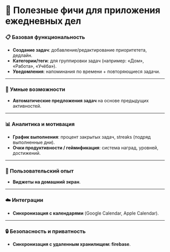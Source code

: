 # 📱 Полезные фичи для приложения ежедневных дел

### 📋 Базовая функциональность
- **Создание задач**: добавление/редактирование приоритетета, дедлайн.
- **Категории/теги**: для группировки задач (например: «Дом», «Работа», «Учёба»).
- **Уведомления**: напоминания по времени + повторяющиеся задачи.

---

### 🧠 Умные возможности
- **Автоматические предложения задач** на основе предыдущих активностей.

---

### 📊 Аналитика и мотивация
- **График выполнения**: процент закрытых задач, streaks (подряд выполненные дни).
- **Очки продуктивности / геймификация**: система наград, уровней, достижений.

---

### 🎨 Пользовательский опыт
- **Виджеты на домашний экран**.

---

### ☁️ Интеграции
- **Синхронизация с календарями** (Google Calendar, Apple Calendar).

---

### 🔒 Безопасность и приватность
- **Синхронизация с удаленным хранилищем: firebase**.
